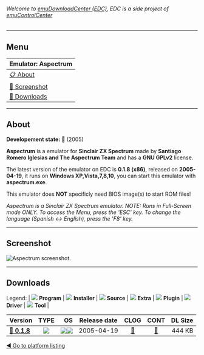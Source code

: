 ###### Welcome to [emuDownloadCenter (EDC)](https://github.com/PhoenixInteractiveNL/emuDownloadCenter/wiki/), EDC is a side project of [emuControlCenter](https://github.com/PhoenixInteractiveNL/emuControlCenter/wiki/)
***
## Menu
| **Emulator: Aspectrum** |
|:---------|
| [:clipboard: About](#about) |
| [:sunrise: Screenshot](#screenshot) |
| [:floppy_disk: Downloads](#downloads) |
***
## About
**Developement state:** :red_circle: (2005)

**Aspectrum** is a emulator for **Sinclair ZX Spectrum** made by **Santiago Romero Iglesias and The Aspectrum Team** and has a **GNU GPLv2** license.

The latest version of the emulator on EDC is **0.1.8 (x86)**, released on **2005-04-19**, it runs on **Windows XP,Vista,7,8,10**, you can start this emulator with **aspectrum.exe**.

This emulator does **NOT** specificly need BIOS image(s) to start ROM files!

_Aspectrum is a Sinclair ZX Spectrum emulator. NOTE: Runs in Full-Screen mode ONLY. To access the Menu, press the 'ESC' key. To change the language (Spanish <-> English), press the 'F8' key._
***
## Screenshot
![](https://raw.githubusercontent.com/PhoenixInteractiveNL/emuDownloadCenter/master/hooks/aspectrum/emulator_screen_01.jpg "Aspectrum screenshot.")
***
## Downloads
Legend: | 
![](https://raw.githubusercontent.com/wiki/PhoenixInteractiveNL/emuDownloadCenter/images_misc/icon_program_24.png) **Program** | 
![](https://raw.githubusercontent.com/wiki/PhoenixInteractiveNL/emuDownloadCenter/images_misc/icon_installer_24.png) **Installer** | 
![](https://raw.githubusercontent.com/wiki/PhoenixInteractiveNL/emuDownloadCenter/images_misc/icon_source_code_24.png) **Source** | 
![](https://raw.githubusercontent.com/wiki/PhoenixInteractiveNL/emuDownloadCenter/images_misc/icon_extra_24.png) **Extra** | 
![](https://raw.githubusercontent.com/wiki/PhoenixInteractiveNL/emuDownloadCenter/images_misc/icon_plugin_24.png) **Plugin** | 
![](https://raw.githubusercontent.com/wiki/PhoenixInteractiveNL/emuDownloadCenter/images_misc/icon_driver_24.png) **Driver** | 
![](https://raw.githubusercontent.com/wiki/PhoenixInteractiveNL/emuDownloadCenter/images_misc/icon_tool_24.png) **Tool** | 
 
| Version | TYPE | OS | Release date | CLOG | CONT | DL Size |
|:--------|:----:|---:|:------------:|:----:|:----:|--------:|
| [:floppy_disk: **0.1.8**](https://github.com/PhoenixInteractiveNL/edc-repo0006/raw/master/aspectrum/0.1.8.7z) | ![](https://raw.githubusercontent.com/wiki/PhoenixInteractiveNL/emuDownloadCenter/images_misc/icon_program_24.png) | ![](https://raw.githubusercontent.com/wiki/PhoenixInteractiveNL/emuDownloadCenter/images_misc/logo_windows_24.png)![](https://raw.githubusercontent.com/wiki/PhoenixInteractiveNL/emuDownloadCenter/images_misc/icon_32-bit_24.png) | 2005-04-19 | [:page_facing_up:](https://github.com/PhoenixInteractiveNL/edc-repo0006/blob/master/aspectrum/0.1.8_changelog.txt) | [:mag_right:](https://github.com/PhoenixInteractiveNL/edc-repo0006/blob/master/aspectrum/0.1.8_contents.txt) | 444 KB |

[:arrow_backward: Go to platform listing](https://github.com/PhoenixInteractiveNL/emuDownloadCenter/wiki/EDC-Platform-List)
